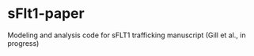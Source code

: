 # sFlt1-paper
Modeling and analysis code for sFLT1 trafficking manuscript (Gill et al., in progress)
